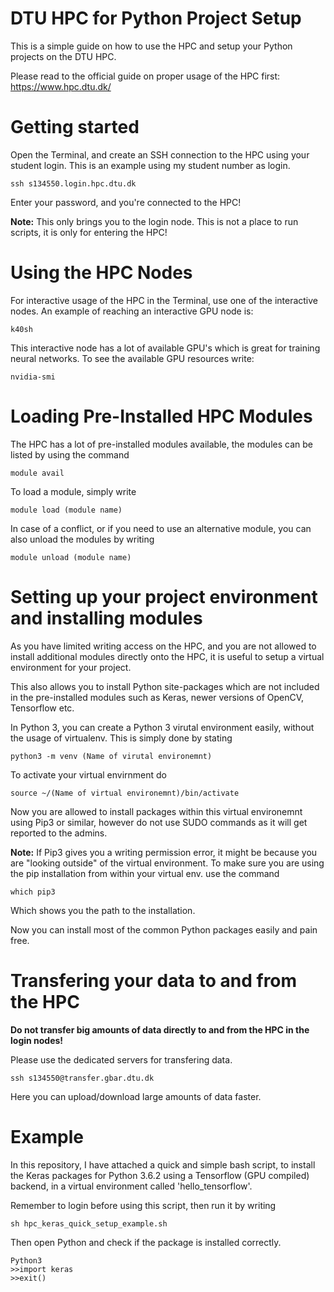 # DTU HPC for Python Project Setup

This is a simple guide on how to use the HPC and setup your Python projects on the DTU HPC.

Please read to the official guide on proper usage of the HPC first: https://www.hpc.dtu.dk/

# Getting started

Open the Terminal, and create an SSH connection to the HPC using your student login. This is an example using my student number as login.
```
ssh s134550.login.hpc.dtu.dk
```
Enter your password, and you're connected to the HPC!

**Note:** This only brings you to the login node. This is not a place to run scripts, it is only for entering the HPC!

# Using the HPC Nodes

For interactive usage of the HPC in the Terminal, use one of the interactive nodes. An example of reaching an interactive GPU node is:
```
k40sh
```
This interactive node has a lot of available GPU's which is great for training neural networks. To see the available GPU resources write:
```
nvidia-smi
```
# Loading Pre-Installed HPC Modules

The HPC has a lot of pre-installed modules available, the modules can be listed by using the command
```
module avail
```
To load a module, simply write
```
module load (module name)
```
In case of a conflict, or if you need to use an alternative module, you can also unload the modules by writing
```
module unload (module name)
```

# Setting up your project environment and installing modules

As you have limited writing access on the HPC, and you are not allowed to install additional modules directly onto the HPC, it is useful to setup a virtual environment for your project.

This also allows you to install Python site-packages which are not included in the pre-installed modules such as Keras, newer versions of OpenCV, Tensorflow etc.

In Python 3, you can create a Python 3 virutal environment easily, without the usage of virtualenv. This is simply done by stating

```
python3 -m venv (Name of virutal environemnt)
```
To activate your virtual envirnment do
```
source ~/(Name of virtual environemnt)/bin/activate
```

Now you are allowed to install packages within this virtual environemnt using Pip3 or similar, however do not use SUDO commands as it will get reported to the admins.

**Note:** If Pip3 gives you a writing permission error, it might be because you are "looking outside" of the virtual environment. To make sure you are using the pip installation from within your virtual env. use the command

```
which pip3
```
Which shows you the path to the installation.

Now you can install most of the common Python packages easily and pain free.

# Transfering your data to and from the HPC

**Do not transfer big amounts of data directly to and from the HPC in the login nodes!** 

Please use the dedicated servers for transfering data.

```
ssh s134550@transfer.gbar.dtu.dk
```

Here you can upload/download large amounts of data faster.

# Example

In this repository, I have attached a quick and simple bash script, to install the Keras packages for Python 3.6.2 using a Tensorflow (GPU compiled) backend, in a virtual environment called 'hello_tensorflow'.

Remember to login before using this script, then run it by writing 

```
sh hpc_keras_quick_setup_example.sh
```

Then open Python and check if the package is installed correctly.

```
Python3
>>import keras
>>exit()
```
